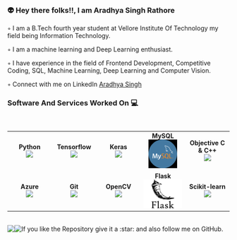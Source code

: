<h3> 👽 Hey there folks!!, I am Aradhya Singh Rathore</h3>
<!-- <h4><a href="">Personal Website</a></h4> -->


◦ I am a B.Tech fourth year student at Vellore Institute Of Technology my field being Information Technology.

◦ I am a machine learning and Deep Learning enthusiast.

◦ I have experience in the field of Frontend Development, Competitive Coding, SQL, Machine Learning, Deep Learning and Computer Vision.

◦ Connect with me on LinkedIn [Aradhya Singh](https://www.linkedin.com/in/aradhya-singh/)


### Software And Services Worked On :computer:

<br>
<table>
<tbody>
<tr>
<td align="center" width="20%">
<div><b><center>Python</center></b></div> 
<img height=65px src="https://upload.wikimedia.org/wikipedia/commons/c/c3/Python-logo-notext.svg"> 
</td>
<td align="center" width="20%">
<div><b><center>Tensorflow</center></b></div> 
<img height=65px src="https://upload.wikimedia.org/wikipedia/commons/thumb/2/2d/Tensorflow_logo.svg/640px-Tensorflow_logo.svg.png"> 
</td>
<td align="center" width="20%">
<div><b><center>Keras</center></b></div> 
<img height=65px src="https://upload.wikimedia.org/wikipedia/commons/a/ae/Keras_logo.svg"> 
</td>
<td align="center" width="20%">
<div><b><center>MySQL</center></b></div> 
<img height=65px src="https://github.com/aradhyxsingh/aradhyxsingh/blob/master/Untitled.png"> 
</td>
<td align="center" width="20%">
<div><b><center>Objective C & C++</center></b></div> 
<img height=55px src="https://financesonline.com/uploads/2019/08/Microsoft-Visual-Studio-logo1.png"> 
</td>
</tr>
<tr>
<td align="center" width="20%">
<div><b><center>Azure</center></b></div> 
<img height=69px src="https://ktconnections.com/images/easyblog_articles/658/b2ap3_large_microsoft-azure-500x500.png"> 
</td>
<td align="center" width="20%">
<div><b><center>Git</center></b></div> 
<img height=60px src="https://git-scm.com/images/logos/downloads/Git-Logo-2Color.png"> 
</td>
<td align="center" width="20%">
 <div><b><center>OpenCV</center></b></div> 
<img height=70px src="https://upload.wikimedia.org/wikipedia/commons/3/32/OpenCV_Logo_with_text_svg_version.svg"> 
</td>
<td align="center" width="20%">
 <div><b><center>Flask</center></b></div> 
<img height=65px src="https://github.com/aradhyxsingh/aradhyxsingh/blob/master/flask-logo.png"> 
</td>
 <td align="center" width="20%">
<div><b><center>Scikit-learn</center></b></div> 
<img height=65px src="https://upload.wikimedia.org/wikipedia/commons/0/05/Scikit_learn_logo_small.svg"> 
</td>
</tr>
</tbody>
</table>
<br>
If you like the Repository give it a :star: and also follow me on GitHub.
<a href="#">
  <img align="left" src="https://github-readme-stats.vercel.app/api?username=aradhyxsingh&show_icons=true&theme=dark">
</a>
<a href="#">
  <img align="left" src="https://github-readme-stats.vercel.app/api/top-langs/?username=aradhyxsingh&theme=dark">
</a>


